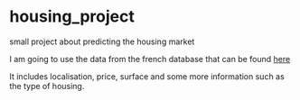# housing_project
 small project about predicting the housing market


I am going to use the data from the french database that can be found [here](https://www.data.gouv.fr/fr/datasets/5c4ae55a634f4117716d5656/)

It includes localisation, price, surface and some more information such as the type of housing.
